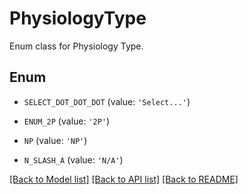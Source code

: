 # PhysiologyType

Enum class for Physiology Type.

## Enum

* `SELECT_DOT_DOT_DOT` (value: `'Select...'`)

* `ENUM_2P` (value: `'2P'`)

* `NP` (value: `'NP'`)

* `N_SLASH_A` (value: `'N/A'`)

[[Back to Model list]](../README.md#documentation-for-models) [[Back to API list]](../README.md#documentation-for-api-endpoints) [[Back to README]](../README.md)


